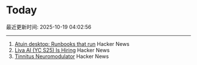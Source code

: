# Today

最近更新时间: 2025-10-19 04:02:56

--- 
1. [Atuin desktop: Runbooks that run](https://github.com/atuinsh/desktop) Hacker News
2. [Liva AI (YC S25) Is Hiring](https://www.ycombinator.com/companies/liva-ai/jobs/inrUYH9-founding-engineer) Hacker News
3. [Tinnitus Neuromodulator](https://mynoise.net/NoiseMachines/neuromodulationTonesGenerator.php) Hacker News

